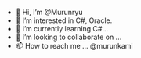 - 👋 Hi, I’m @Murunryu
- 👀 I’m interested in C#, Oracle.
- 🌱 I’m currently learning C#...
- 💞️ I’m looking to collaborate on ...
- 📫 How to reach me ... @murunkami

<!---
Murunryu/Murunryu is a ✨ special ✨ repository because its `README.md` (this file) appears on your GitHub profile.
You can click the Preview link to take a look at your changes.
--->
